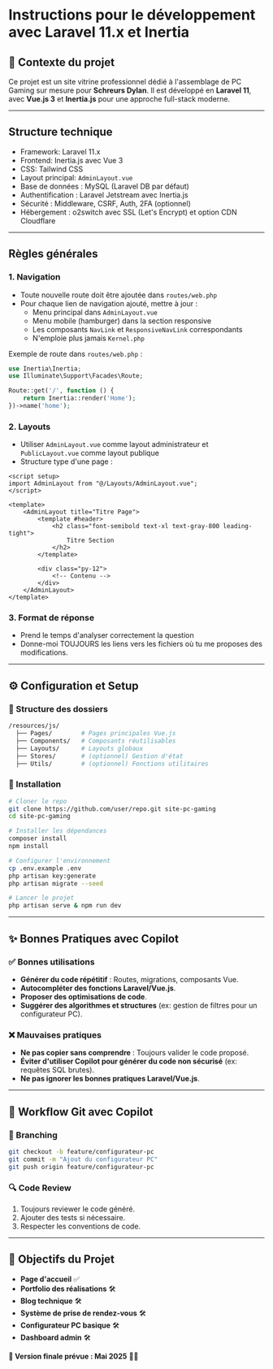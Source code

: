 # Instructions pour le développement avec Laravel 11.x et Inertia

## 📌 Contexte du projet

Ce projet est un site vitrine professionnel dédié à l'assemblage de PC Gaming sur mesure pour **Schreurs Dylan**. Il est développé en **Laravel 11**, avec **Vue.js 3** et **Inertia.js** pour une approche full-stack moderne.

---

## Structure technique

-   Framework: Laravel 11.x
-   Frontend: Inertia.js avec Vue 3
-   CSS: Tailwind CSS
-   Layout principal: `AdminLayout.vue`
-   Base de données : MySQL (Laravel DB par défaut)
-   Authentification : Laravel Jetstream avec Inertia.js
-   Sécurité : Middleware, CSRF, Auth, 2FA (optionnel)
-   Hébergement : o2switch avec SSL (Let's Encrypt) et option CDN Cloudflare

---

## Règles générales

### 1. Navigation

-   Toute nouvelle route doit être ajoutée dans `routes/web.php`
-   Pour chaque lien de navigation ajouté, mettre à jour :
    -   Menu principal dans `AdminLayout.vue`
    -   Menu mobile (hamburger) dans la section responsive
    -   Les composants `NavLink` et `ResponsiveNavLink` correspondants
    -   N'emploie plus jamais `Kernel.php`

Exemple de route dans `routes/web.php` :

```php
use Inertia\Inertia;
use Illuminate\Support\Facades\Route;

Route::get('/', function () {
    return Inertia::render('Home');
})->name('home');
```

### 2. Layouts

-   Utiliser `AdminLayout.vue` comme layout administrateur et `PublicLayout.vue` comme layout publique
-   Structure type d'une page :

```vue
<script setup>
import AdminLayout from "@/Layouts/AdminLayout.vue";
</script>

<template>
    <AdminLayout title="Titre Page">
        <template #header>
            <h2 class="font-semibold text-xl text-gray-800 leading-tight">
                Titre Section
            </h2>
        </template>

        <div class="py-12">
            <!-- Contenu -->
        </div>
    </AdminLayout>
</template>
```

### 3. Format de réponse

-   Prend le temps d'analyser correctement la question
-   Donne-moi TOUJOURS les liens vers les fichiers où tu me proposes des modifications.

---

## ⚙️ Configuration et Setup

### 📂 Structure des dossiers

```bash
/resources/js/
  ├── Pages/        # Pages principales Vue.js
  ├── Components/   # Composants réutilisables
  ├── Layouts/      # Layouts globaux
  ├── Stores/       # (optionnel) Gestion d'état
  ├── Utils/        # (optionnel) Fonctions utilitaires
```

### 🔧 Installation

```sh
# Cloner le repo
git clone https://github.com/user/repo.git site-pc-gaming
cd site-pc-gaming

# Installer les dépendances
composer install
npm install

# Configurer l'environnement
cp .env.example .env
php artisan key:generate
php artisan migrate --seed

# Lancer le projet
php artisan serve & npm run dev
```

---

## ✨ Bonnes Pratiques avec Copilot

### ✅ Bonnes utilisations

-   **Générer du code répétitif** : Routes, migrations, composants Vue.
-   **Autocompléter des fonctions Laravel/Vue.js**.
-   **Proposer des optimisations de code**.
-   **Suggérer des algorithmes et structures** (ex: gestion de filtres pour un configurateur PC).

### ❌ Mauvaises pratiques

-   **Ne pas copier sans comprendre** : Toujours valider le code proposé.
-   **Éviter d'utiliser Copilot pour générer du code non sécurisé** (ex: requêtes SQL brutes).
-   **Ne pas ignorer les bonnes pratiques Laravel/Vue.js**.

---

## 🚀 Workflow Git avec Copilot

### 🔄 Branching

```sh
git checkout -b feature/configurateur-pc
git commit -m "Ajout du configurateur PC"
git push origin feature/configurateur-pc
```

### 🔍 Code Review

1. Toujours reviewer le code généré.
2. Ajouter des tests si nécessaire.
3. Respecter les conventions de code.

---

## 🎯 Objectifs du Projet

-   **Page d'accueil** ✅
-   **Portfolio des réalisations** 🛠
-   **Blog technique** 🛠
-   **Système de prise de rendez-vous** 🛠
-   **Configurateur PC basique** 🛠
-   **Dashboard admin** 🛠

**📅 Version finale prévue : Mai 2025** 🚀🔥

